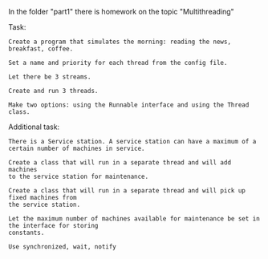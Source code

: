 In the folder "part1" there is homework on the topic "Multithreading" 

Task: 

    Create a program that simulates the morning: reading the news, breakfast, coffee.
    
    Set a name and priority for each thread from the config file.
    
    Let there be 3 streams.
    
    Create and run 3 threads.
    
    Make two options: using the Runnable interface and using the Thread class.

Additional task:

    There is a Service station. A service station can have a maximum of a certain number of machines in service.
    
    Create a class that will run in a separate thread and will add machines
    to the service station for maintenance.
    
    Create a class that will run in a separate thread and will pick up fixed machines from
    the service station.
    
    Let the maximum number of machines available for maintenance be set in the interface for storing
    constants.
    
    Use synchronized, wait, notify
